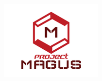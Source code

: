 ![Magus](https://github.com/Xero-Hige/Magus/blob/master/resources/magus.png?style=centerme "Project MAGUS")